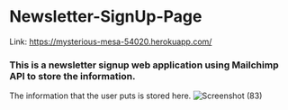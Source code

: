 # Newsletter-SignUp-Page
Link: https://mysterious-mesa-54020.herokuapp.com/
### This is a newsletter signup web application using Mailchimp API to store the information.

The information that the user puts is stored here.
![Screenshot (83)](https://user-images.githubusercontent.com/90148290/183855092-4d45862a-ed84-49c7-8938-77af7fa40581.png)

